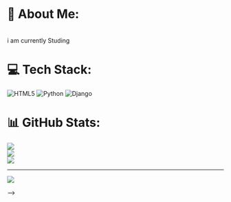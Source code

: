 # 💫 About Me:
<br>i am currently Studing


# 💻 Tech Stack:
![HTML5](https://img.shields.io/badge/html5-%23E34F26.svg?style=plastic&logo=html5&logoColor=white) ![Python](https://img.shields.io/badge/python-3670A0?style=plastic&logo=python&logoColor=ffdd54) ![Django](https://img.shields.io/badge/django-%23092E20.svg?style=plastic&logo=django&logoColor=white)
# 📊 GitHub Stats:
![](https://github-readme-stats.vercel.app/api?username=chandanabmc&theme=gruvbox&hide_border=false&include_all_commits=true&count_private=true)<br/>
![](https://github-readme-streak-stats.herokuapp.com/?user=chandanabmc&theme=gruvbox&hide_border=false)<br/>
![](https://github-readme-stats.vercel.app/api/top-langs/?username=chandanabmc&theme=gruvbox&hide_border=false&include_all_commits=true&count_private=true&layout=compact)

---
[![](https://visitcount.itsvg.in/api?id=chandanabmc&icon=7&color=6)](https://visitcount.itsvg.in)


-->
